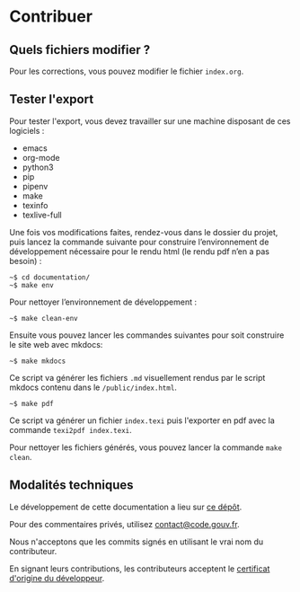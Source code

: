 # Contribuer

## Quels fichiers modifier ?

Pour les corrections, vous pouvez modifier le fichier `index.org`.

## Tester l'export

Pour tester l'export, vous devez travailler sur une machine disposant de ces logiciels :

- emacs
- org-mode
- python3
- pip
- pipenv
- make
- texinfo
- texlive-full

Une fois vos modifications faites, rendez-vous dans le dossier du projet, puis lancez la commande suivante pour construire l’environnement de développement nécessaire pour le rendu html (le rendu pdf n’en a pas besoin) :

```
~$ cd documentation/
~$ make env
```
Pour nettoyer l’environnement de développement :

```
~$ make clean-env
```

Ensuite vous pouvez lancer les commandes suivantes pour soit construire le site web avec mkdocs:

```
~$ make mkdocs
```

Ce script va générer les fichiers `.md` visuellement rendus par le script mkdocs contenu dans le `/public/index.html`.

```
~$ make pdf
```

Ce script va générer un fichier `index.texi` puis l'exporter en pdf avec la commande `texi2pdf index.texi`.

Pour nettoyer les fichiers générés, vous pouvez lancer la commande `make clean`.

## Modalités techniques

Le développement de cette documentation a lieu sur [ce dépôt](https://github.com/codegouvfr/codegouvfr-presentation/).

Pour des commentaires privés, utilisez [contact@code.gouv.fr](mailto:contact@code.gouv.fr).

Nous n'acceptons que les commits signés en utilisant le vrai nom du contributeur.

En signant leurs contributions, les contributeurs acceptent le [certificat d'origine du développeur](https://developercertificate.org).
